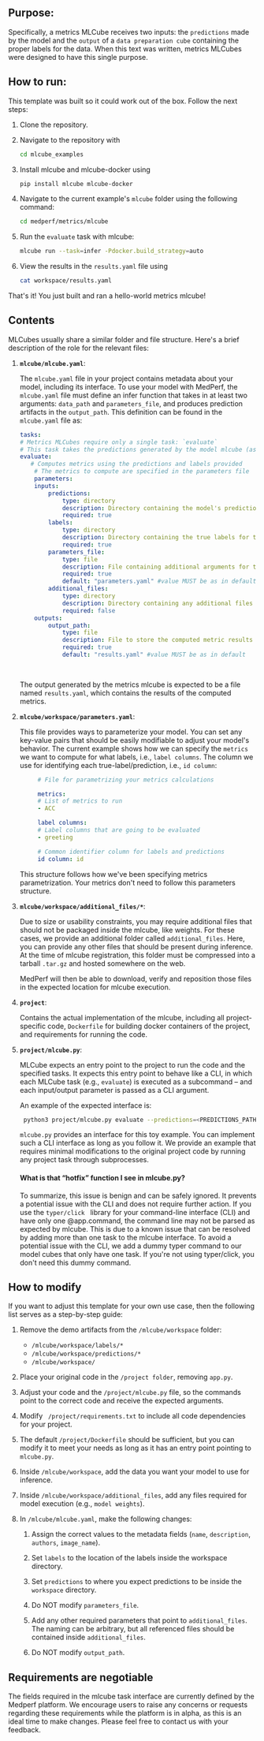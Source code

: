 ## Purpose:
Specifically, a metrics MLCube receives two inputs: the `predictions` made by the model and the `output` of a `data preparation cube` containing the proper labels for the data. When this text was written, metrics MLCubes were designed to have this single purpose.

## How to run:
This template was built so it could work out of the box. Follow the next steps:

1. Clone the repository.
2. Navigate to the repository with

   ```bash
   cd mlcube_examples
   ```
3. Install mlcube and mlcube-docker using

   ```bash
   pip install mlcube mlcube-docker
   ```
4. Navigate to the current example's `mlcube` folder using the following command:

   ```bash
   cd medperf/metrics/mlcube
   ```
5. Run the `evaluate` task with mlcube:
   ```bash
   mlcube run --task=infer -Pdocker.build_strategy=auto
   ```
6. View the results in the `results.yaml` file using
   ```bash
   cat workspace/results.yaml
   ```
That's it! You just built and ran a hello-world metrics mlcube!

## Contents

MLCubes usually share a similar folder and file structure. Here's a brief description of the role for the relevant files:

1. __`mlcube/mlcube.yaml`__: 
   
   The `mlcube.yaml` file in your project contains metadata about your model, including its interface. To use your model with MedPerf, the `mlcube.yaml` file must define an infer function that takes in at least two arguments: `data_path` and `parameters_file`, and produces prediction artifacts in the `output_path`. This definition can be found in the `mlcube.yaml` file as:

    ```yml
    tasks:
    # Metrics MLCubes require only a single task: `evaluate`
    # This task takes the predictions generated by the model mlcube (as a directory)
    evaluate:
       # Computes metrics using the predictions and labels provided
        # The metrics to compute are specified in the parameters file
        parameters:
        inputs: 
            predictions:
                type: directory
                description: Directory containing the model's predictions
                required: true
            labels:
                type: directory
                description: Directory containing the true labels for the data
                required: true
            parameters_file:
                type: file
                description: File containing additional arguments for the metric computation
                required: true
                default: "parameters.yaml" #value MUST be as in default]
            additional_files:
                type: directory
                description: Directory containing any additional files needed for the task
                required: false
        outputs: 
            output_path: 
                type: file
                description: File to store the computed metric results
                required: true
                default: "results.yaml" #value MUST be as in default
            
            
    ```



    The output generated by the metrics mlcube is expected to be a file named `results.yaml`, which contains the results of the computed metrics.

2. __`mlcube/workspace/parameters.yaml`__:

   This file provides ways to parameterize your model. You can set any key-value pairs that should be easily modifiable to adjust your model's behavior. The current example shows how we can specify the `metrics ` we want to compute for what labels, i.e., `label columns`. The column we use for identifying each true-label/prediction, i.e., `id column`:

   ```yml
        # File for parametrizing your metrics calculations

        metrics:
        # List of metrics to run
        - ACC

        label columns:
        # Label columns that are going to be evaluated
        - greeting

        # Common identifier column for labels and predictions
        id column: id
   ```

   This structure follows how we've been specifying metrics parametrization. Your metrics don't need to follow this parameters structure.

3. __`mlcube/workspace/additional_files/*`__:
   
   Due to size or usability constraints, you may require additional files that should not be packaged inside the mlcube, like weights. For these cases, we provide an additional folder called `additional_files`. 
Here, you can provide any other files that should be present during inference. At the time of mlcube registration, this folder must be compressed into a tarball `.tar.gz` and hosted somewhere on the web. 

   MedPerf will then be able to download, verify and reposition those files in the expected location for mlcube execution. 


4. __`project`__: 

   Contains the actual implementation of the mlcube, including all project-specific code, `Dockerfile` for building docker containers of the project, and requirements for running the code.

5. __`project/mlcube.py`__:
   
   MLCube expects an entry point to the project to run the code and the specified tasks. It expects this entry point to behave like a CLI, in which each MLCube task (e.g., `evaluate`) is executed as a subcommand – and each input/output parameter is passed as a CLI argument. 

   An example of the expected interface is:

   ```bash
    python3 project/mlcube.py evaluate --predictions=<PREDICTIONS_PATH>  --labels=<LABELS_PATH> --parameters_file=<PARAMETERS_FILE> --output_path=<OUTPUT_PATH>
   ```

   `mlcube.py` provides an interface for this toy example. You can implement such a CLI interface as long as you follow it. We provide an example that requires minimal modifications to the original project code by running any project task through subprocesses.

   #### __What is that “hotfix” function I see in mlcube.py?__

   To summarize, this issue is benign and can be safely ignored. It prevents a potential issue with the CLI and does not require further action. If you use the `typer/click ` library for your command-line interface (CLI) and have only one @app.command, the command line may not be parsed as expected by mlcube. This is due to a known issue that can be resolved by adding more than one task to the mlcube interface. To avoid a potential issue with the CLI, we add a dummy typer command to our model cubes that only have one task. If you're not using typer/click, you don't need this dummy command.

## How to modify

If you want to adjust this template for your own use case, then the following list serves as a step-by-step guide:

1. Remove the demo artifacts from the `/mlcube/workspace` folder:
     - `/mlcube/workspace/labels/*`
     - `/mlcube/workspace/predictions/*`
     - `/mlcube/workspace/`

2. Place your original code in the `/project folder`, removing `app.py`.

3. Adjust your code and the `/project/mlcube.py` file, so the commands point to the correct code and receive the expected arguments.
4. Modify ` /project/requirements.txt` to include all code dependencies for your project.
5. The default `/project/Dockerfile` should be sufficient, but you can modify it to meet your needs as long as it has an entry point pointing to `mlcube.py`.
6. Inside `/mlcube/workspace`, add the data you want your model to use for inference.
7. Inside `/mlcube/workspace/additional_files`, add any files required for model execution (e.g., `model weights`).

8. In `/mlcube/mlcube.yaml`, make the following changes:

   1. Assign the correct values to the metadata fields (`name`, `description`, `authors`, `image_name`).
   2. Set `labels` to the location of the labels inside the workspace directory.

   3. Set `predictions` to where you expect predictions to be inside the `workspace` directory.
   4. Do NOT modify `parameters_file`.
   5. Add any other required parameters that point to `additional_files`. The naming can be arbitrary, but all referenced files should be contained inside `additional_files`.
   6. Do NOT modify `output_path`.

## Requirements are negotiable
The fields required in the mlcube task interface are currently defined by the Medperf platform. We encourage users to raise any concerns or requests regarding these requirements while the platform is in alpha, as this is an ideal time to make changes. Please feel free to contact us with your feedback.
